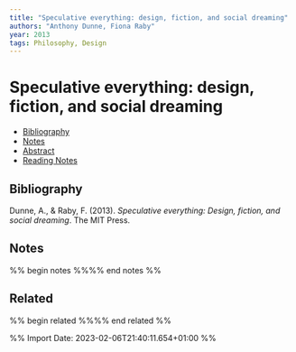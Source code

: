 ```yaml
---
title: "Speculative everything: design, fiction, and social dreaming"
authors: "Anthony Dunne, Fiona Raby"
year: 2013
tags: Philosophy, Design
---
```

# Speculative everything: design, fiction, and social dreaming

- [Bibliography](#bibliography)
- [Notes](#notes)
- [Abstract](#abstract)
- [Reading Notes](#reading-notes)

## Bibliography
Dunne, A., & Raby, F. (2013). _Speculative everything: Design, fiction, and social dreaming_. The MIT Press.

## Notes
%% begin notes %%%% end notes %%

## Related
%% begin related %%%% end related %%

%% Import Date: 2023-02-06T21:40:11.654+01:00 %%

